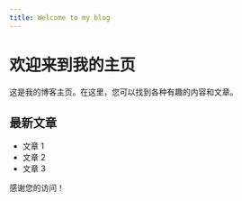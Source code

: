 ```yaml
---
title: Welcome to my blog
---
```

# 欢迎来到我的主页

这是我的博客主页。在这里，您可以找到各种有趣的内容和文章。


## 最新文章
- 文章 1
- 文章 2
- 文章 3

感谢您的访问！
